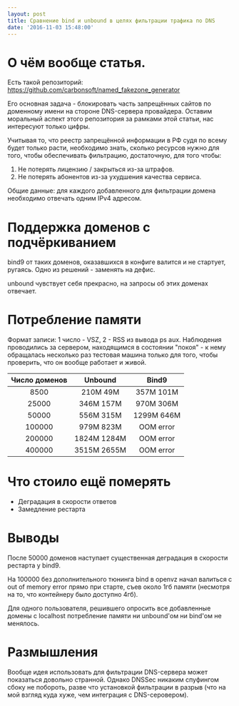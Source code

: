 ```yaml
---
layout: post
title: Сравнение bind и unbound в целях фильтрации трафика по DNS
date: '2016-11-03 15:48:00'
---
```


# О чём вообще статья.

Есть такой репозиторий: <https://github.com/carbonsoft/named_fakezone_generator>

Его основная задача - блокировать часть запрещённых сайтов по доменному имени на стороне DNS-сервера провайдера. Оставим моральный аспект этого репозитория за рамками этой статьи, нас интересуют только цифры.

Учитывая то, что реестр запрещённой информации в РФ судя по всему будет только расти, необходимо знать, сколько ресурсов нужно для того, чтобы обеспечивать фильтрацию, достаточную, для того чтобы:

1. Не потерять лицензию / закрыться из-за штрафов.
2. Не потерять абонентов из-за ухудшения качества сервиса.

Общие данные: для каждого добавленного для фильтрации домена необходимо отвечать одним IPv4 адресом.

# Поддержка доменов с подчёркиванием

bind9 от таких доменов, оказавшихся в конфиге валится и не стартует, ругаясь. Одно из решений - заменять на дефис.

unbound чувствует себя прекрасно, на запросы об этих доменах отвечает.

# Потребление памяти

Формат записи: 1 число - VSZ, 2 - RSS из вывода ps aux. Наблюдения проводились за сервером, находящимся в состоянии "покоя" - к нему обращалась несколько раз тестовая машина только для того, чтобы проверить, что он вообще работает и живой.

Число доменов |   Unbound   |   Bind9
:-----------: | :---------: | :--------:
    8500      |  210M 49M   | 357M 101M
    25000     |  346M 157M  | 970M 306M
    50000     |  556M 315M  | 1299M 646M
   100000     |  979M 823M  | OOM error
   200000     | 1824M 1284M | OOM error
   400000     | 3515M 2655M | OOM error

# Что стоило ещё померять

- Деградация в скорости ответов
- Замедление рестарта

# Выводы

После 50000 доменов наступает существенная деградация в скорости рестарта у bind9.

На 100000 без дополнительного тюнинга bind в openvz начал валиться с out of memory error прямо при старте, съев около 1гб памяти (несмотря на то, что контейнеру было доступно 4гб).

Для одного пользователя, решившего опросить все добавленные домены с localhost потребление памяти ни unbound'ом ни bind'ом не менялось.

# Размышления

Вообще идея использовать для фильтрации DNS-сервера может показаться довольно странной. Однако DNSSec никаким спуфингом сбоку не побороть, разве что установкой фильтрации в разрыв (что на мой взгляд куда хуже, чем интеграция с DNS-серовером).
